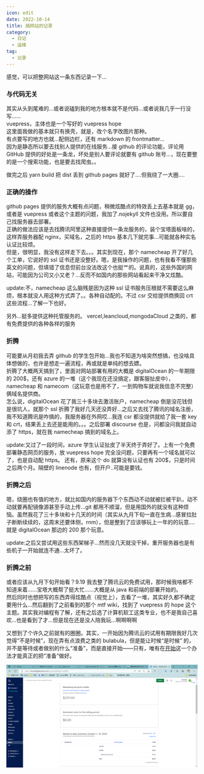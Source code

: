 ```yaml
---
icon: edit
date: 2022-10-14
title: 搞网站的记录
category:
  - 日记
  - 运维
tag:
  - 记录
---
```


感觉，可以把整网站这一条东西记录一下...

### 与代码无关

其实从头到尾难的...或者说磕到我的地方根本就不是代码...或者说我几乎一行没写......  
vuepress，主体也是一个写好的 vuepress hope  
这里面我做的基本就只有换壳，就是，改个名字改图片那种。  
有点要写的地方也就...配侧边栏，还有 markdown 的 frontmatter...  
因为是静态所以要去找别人提供的在线服务...接 github 的评论功能，评论用 GitHub 提供的好处是一条龙，坏处是别人要评论就要有 github 账号...，现在要整的是一个搜索功能，也是要去找爬虫。。

做完之后 yarn build 把 dist 丢到 github pages 就好了....但我绕了一大圈....

### 正确的操作

github pages 提供的服务大概有点问题，稍微炫酷点的特效丢上去基本就是 gg，或者是 vuepress 或者这个主题的问题，我加了.nojekyll 文件也没用。所以要自己找服务器去部署。  
正确的做法应该是去找腾讯阿里这种直接提供一条龙服务的，装个宝塔面板啥的，这样弄服务器配 nginx，买域名，之后的 https 基本几下就完事...可能就各种实名认证比较烦。  
但是，很明显，我没有这样走下去。。。其实到现在，那个 namecheap 开了好几个工单，它说好的 ssl 证书还是没整好。嗯，是我操作的问题，也有我看不懂那些英文的问题，但填错了信息但前台没法改这个也挺艹的。说真的，这些外国的网站，可能因为公司又小又老？...反而不如国内的那些网站看起来干净又炫酷。

update:不，namecheap 这么脑残是因为这种 ssl 证书服务压根就不需要这么麻烦，根本就没人用这种方式弄了。。各种自动配的。不过 csr 交给提供商换回 crt 这些流程...了解一下也好。

另外...挺多提供这种托管服务的。
vercel,leancloud,mongodaCloud 之类的，都有免费提供的各种各样的服务

### 折腾

可能要从月初我去弄 github 的学生包开始...我也不知道为啥突然想搞，也没啥具体想做的，也许是想走一遍流程，再或就是单纯的想去嫖。  
折腾了大概两天搞到了，里面对网站部署有用的大概是 digitalOcean 的一年期限的 200$，还有 azure 的一堆（这个我现在还没搞定，跟客服扯皮中），namecheap 和 namecom（这玩意也是用不了，一到购物车就说我信息不完整）俩域名提供商。  
怎么说，digitalOcean 花了我三十多块去激活账户，namecheap 倒是没花钱但是很坑人，就那个 ssl 折腾了我好几天还没弄好...之后又去找了腾讯的域名注册，我不知道腾讯是咋搞的，我服务器在外网哎...我连 csr 都没提供就给了我一套 key 和 crt，结果丢上去还是能用的。。。之后部署 discourse 也是，问都没问我就自动添了 https，就在我 namecheap 搞到的域名上。

update:又过了一段时间，azure 学生认证扯皮了半天终于弄好了。上有一个免费部署静态网页的服务，放 vuepress hope 完全没问题，只要再有一个域名就可以了，也是自动配 https。
还有，原来这个 do 就算没有认证也有 200$，只是时间之后两个月。隔壁的 linenode 也有，但开户..可能是要钱。

### 折腾之后

嗯，绕圈也有值的地方，就比如国内的服务器下个东西动不动就被拦被干趴，动不动就要再配镜像源甚至手动上传...git 都用不顺溜，但是用国外的就没有这种烦恼。虽然我花了三十多块和十几天的时间（其实从九月下旬一直在生病...感冒拉肚子断断续续的，这周末还要体侧，rnm），但是整到了应该够玩上一年的的玩意....就是 digitalOcean 那边的 200 那个玩意。

update:之后又尝试用这些东西架梯子...然而没几天就没干掉，重开服务器也是有些机子一开始就连不通...太坏了。

### 折腾之前

或者应该从九月下旬开始看？9.19 我去整了腾讯云的免费试用，那时候我啥都不知道来着......宝塔大概帮了挺大忙......大概是从 java 和前端的部署开始的。  
然后同时也想把写的东西弄得炫酷点（视觉上），去看了一堆，其实好久都不确定要用什么...然后翻到了之前看到的那个 mtf wiki，找到了 vuepress 的 hope 这个主题。其实我对编程有了解，还有之后选了计算机软工这类专业，也不是我自己喜欢...也是看到了才...但是现在还是没人陪我玩...啊啊啊啊

又想到了个许久之前就有的圈圈。其实，一开始因为腾讯云的试用有期限我好几次觉得“不是时候”，现在弄有点浪费之类的 bulabula，但是能让时候“是时候” 的，并不是等待或者做别的什么“准备”，而是直接开始——只有，唯有在[开始](/posts/learn-dialectic/Anfang/anfang.md/#错误出真知)这一个办法才能真正的把“准备”做好。

![digitalOecan](./screenshots/QQ%E6%88%AA%E5%9B%BE20221015075652.png)
